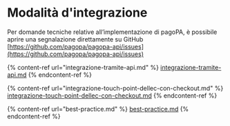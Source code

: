 # Modalità d'integrazione

Per domande tecniche relative all’implementazione di pagoPA, è possibile aprire una segnalazione direttamente su GitHub [https://github.com/pagopa/pagopa-api/issues](https://github.com/pagopa/pagopa-api/issues)

{% content-ref url="integrazione-tramite-api.md" %}
[integrazione-tramite-api.md](integrazione-tramite-api.md)
{% endcontent-ref %}

{% content-ref url="integrazione-touch-point-dellec-con-checkout.md" %}
[integrazione-touch-point-dellec-con-checkout.md](integrazione-touch-point-dellec-con-checkout.md)
{% endcontent-ref %}

{% content-ref url="best-practice.md" %}
[best-practice.md](best-practice.md)
{% endcontent-ref %}
